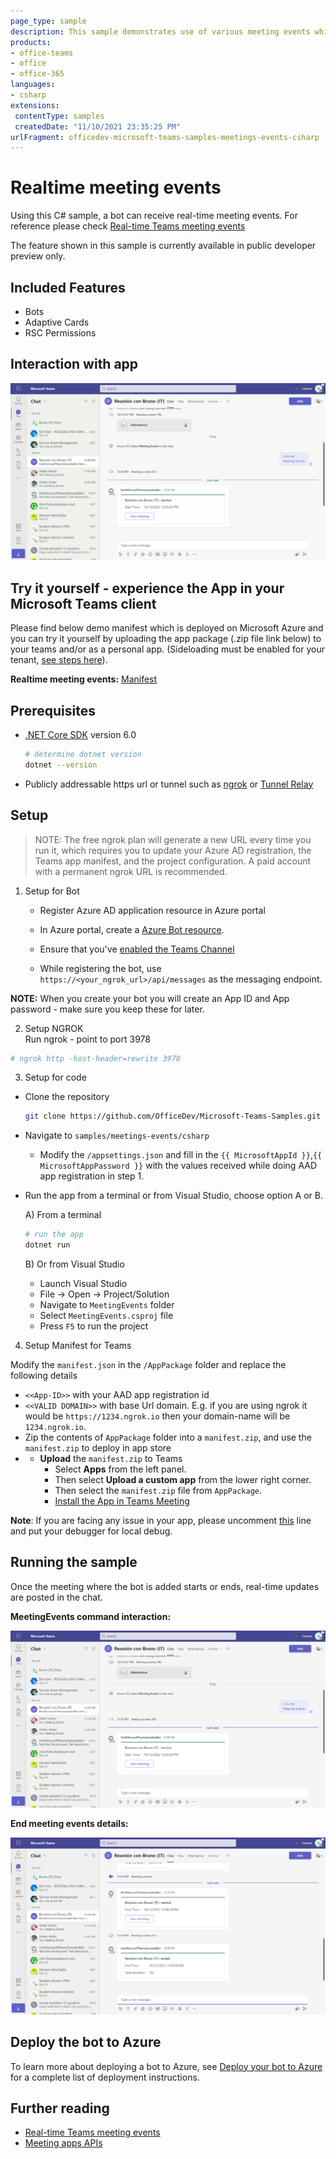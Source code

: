 ```yaml
---
page_type: sample
description: This sample demonstrates use of various meeting events which arfe available in bot framework v4
products:
- office-teams
- office
- office-365
languages:
- csharp
extensions:
 contentType: samples
 createdDate: "11/10/2021 23:35:25 PM"
urlFragment: officedev-microsoft-teams-samples-meetings-events-csharp
---
```


# Realtime meeting events

Using this C# sample, a bot can receive real-time meeting events.
For reference please check [Real-time Teams meeting events](https://docs.microsoft.com/microsoftteams/platform/apps-in-teams-meetings/api-references?tabs=dotnet)

The feature shown in this sample is currently available in public developer preview only.

## Included Features
* Bots
* Adaptive Cards
* RSC Permissions

## Interaction with app

![Meetings Events](MeetingEvents/Images/MeetingsEvents.gif)

## Try it yourself - experience the App in your Microsoft Teams client
Please find below demo manifest which is deployed on Microsoft Azure and you can try it yourself by uploading the app package (.zip file link below) to your teams and/or as a personal app. (Sideloading must be enabled for your tenant, [see steps here](https://docs.microsoft.com/microsoftteams/platform/concepts/build-and-test/prepare-your-o365-tenant#enable-custom-teams-apps-and-turn-on-custom-app-uploading)).

**Realtime meeting events:** [Manifest](/samples/meetings-events/csharp/demo-manifest/Meetings-Events.zip)

## Prerequisites

- [.NET Core SDK](https://dotnet.microsoft.com/download) version 6.0

  ```bash
  # determine dotnet version
  dotnet --version
  ```
- Publicly addressable https url or tunnel such as [ngrok](https://ngrok.com/) or [Tunnel Relay](https://github.com/OfficeDev/microsoft-teams-tunnelrelay) 

## Setup
> NOTE: The free ngrok plan will generate a new URL every time you run it, which requires you to update your Azure AD registration, the Teams app manifest, and the project configuration. A paid account with a permanent ngrok URL is recommended.

1) Setup for Bot
   - Register Azure AD application resource in Azure portal
   - In Azure portal, create a [Azure Bot resource](https://docs.microsoft.com/azure/bot-service/bot-builder-authentication?view=azure-bot-service-4.0&tabs=csharp%2Caadv2).

   - Ensure that you've [enabled the Teams Channel](https://docs.microsoft.com/azure/bot-service/channel-connect-teams?view=azure-bot-service-4.0)
   - While registering the bot, use `https://<your_ngrok_url>/api/messages` as the messaging endpoint.

  **NOTE:** When you create your bot you will create an App ID and App password - make sure you keep these for later.

2) Setup NGROK  
Run ngrok - point to port 3978

```bash
# ngrok http -host-header=rewrite 3978
```

3) Setup for code   
- Clone the repository

    ```bash
    git clone https://github.com/OfficeDev/Microsoft-Teams-Samples.git

- Navigate to `samples/meetings-events/csharp` 
    - Modify the `/appsettings.json` and fill in the `{{ MicrosoftAppId }}`,`{{ MicrosoftAppPassword }}` with the values received while doing AAD app registration in step 1.

- Run the app from a terminal or from Visual Studio, choose option A or B.

  A) From a terminal

  ```bash
  # run the app
  dotnet run
  ```

  B) Or from Visual Studio

  - Launch Visual Studio
  - File -> Open -> Project/Solution
  - Navigate to `MeetingEvents` folder
  - Select `MeetingEvents.csproj` file
  - Press `F5` to run the project

4) Setup Manifest for Teams

Modify the `manifest.json` in the `/AppPackage` folder and replace the following details

   - `<<App-ID>>` with your AAD app registration id   
   - `<<VALID DOMAIN>>` with base Url domain. E.g. if you are using ngrok it would be `https://1234.ngrok.io` then your domain-name will be `1234.ngrok.io`.
   - Zip the contents of `AppPackage` folder into a `manifest.zip`, and use the `manifest.zip` to deploy in app store
   - - **Upload** the `manifest.zip` to Teams
         - Select **Apps** from the left panel.
         - Then select **Upload a custom app** from the lower right corner.
         - Then select the `manifest.zip` file from `AppPackage`.
         - [Install the App in Teams Meeting](https://docs.microsoft.com/microsoftteams/platform/apps-in-teams-meetings/teams-apps-in-meetings?view=msteams-client-js-latest#meeting-lifecycle-scenarios)

**Note**: If you are facing any issue in your app, please uncomment [this](https://github.com/OfficeDev/Microsoft-Teams-Samples/blob/main/samples/meetings-events/csharp/MeetingEvents/AdapterWithErrorHandler.cs#L25) line and put your debugger for local debug.

## Running the sample
Once the meeting where the bot is added starts or ends, real-time updates are posted in the chat.

**MeetingEvents command interaction:**   

![Meeting start event](MeetingEvents/Images/meeting-start.png)

**End meeting events details:**   

![Meeting end event](MeetingEvents/Images/meeting-end.png)

## Deploy the bot to Azure

To learn more about deploying a bot to Azure, see [Deploy your bot to Azure](https://aka.ms/azuredeployment) for a complete list of deployment instructions.

## Further reading

- [Real-time Teams meeting events](https://docs.microsoft.com/microsoftteams/platform/apps-in-teams-meetings/api-references?tabs=dotnet)
- [Meeting apps APIs](https://learn.microsoft.com/microsoftteams/platform/apps-in-teams-meetings/meeting-apps-apis?tabs=dotnet)